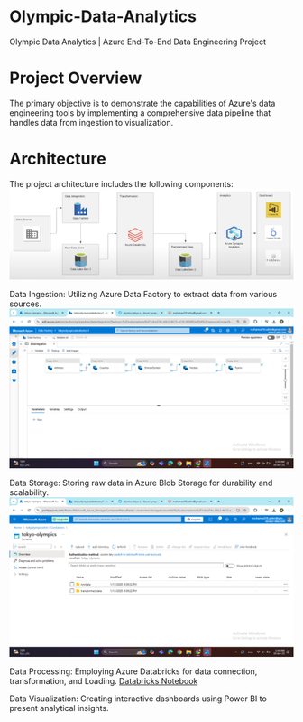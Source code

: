 # Olympic-Data-Analytics
Olympic Data Analytics | Azure End-To-End Data Engineering Project

# Project Overview
The primary objective is to demonstrate the capabilities of Azure's data engineering tools by implementing a comprehensive data pipeline that handles data from ingestion to visualization.

# Architecture
The project architecture includes the following components:
![architecture](https://github.com/MohamedSelim11/Olympic-Data-Analytics/blob/main/Screenshots/01.png)

Data Ingestion: Utilizing Azure Data Factory to extract data from various sources.
![DataFactory](https://github.com/MohamedSelim11/Olympic-Data-Analytics/blob/main/Screenshots/04.png)

Data Storage: Storing raw data in Azure Blob Storage for durability and scalability.
![BlobStorage](https://github.com/MohamedSelim11/Olympic-Data-Analytics/blob/main/Screenshots/03.png)

Data Processing: Employing Azure Databricks for data connection, transformation, and Loading.
[Databricks Notebook](https://github.com/MohamedSelim11/Olympic-Data-Analytics/blob/main/Tokyo-olympics.ipynb)


Data Visualization: Creating interactive dashboards using Power BI to present analytical insights.

